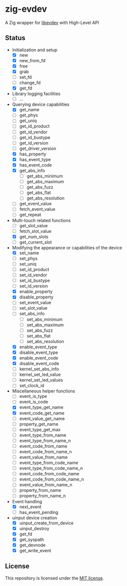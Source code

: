 # zig-evdev

A Zig wrapper for [libevdev](https://www.freedesktop.org/software/libevdev/doc/latest/) with High-Level API

## Status

- Initialization and setup
    - [x] new
    - [x] new_from_fd
    - [x] free
    - [x] grab
    - [ ] set_fd
    - [ ] change_fd
    - [x] get_fd
- Library logging facilities
    - [ ] ...
- Querying device capabilities
    - [x] get_name
    - [ ] get_phys
    - [ ] get_uniq
    - [ ] get_id_product
    - [ ] get_id_vendor
    - [ ] get_id_bustype
    - [ ] get_id_version
    - [ ] get_driver_version
    - [x] has_property
    - [x] has_event_type
    - [x] has_event_code
    - [x] get_abs_info
        - [ ] get_abs_minimum
        - [ ] get_abs_maximum
        - [ ] get_abs_fuzz
        - [ ] get_abs_flat
        - [ ] get_abs_resolution
    - [ ] get_event_value
    - [ ] fetch_event_value
    - [ ] get_repeat
- Multi-touch related functions
    - [ ] get_slot_value
    - [ ] fetch_slot_value
    - [x] get_num_slots
    - [ ] get_current_slot
- Modifying the appearance or capabilities of the device
    - [x] set_name
    - [ ] set_phys
    - [ ] set_uniq
    - [ ] set_id_product
    - [ ] set_id_vendor
    - [ ] set_id_bustype
    - [ ] set_id_version
    - [x] enable_property
    - [x] disable_property
    - [ ] set_event_value
    - [ ] set_slot_value
    - [ ] set_abs_info
        - [ ] set_abs_minimum
        - [ ] set_abs_maximum
        - [ ] set_abs_fuzz
        - [ ] set_abs_flat
        - [ ] set_abs_resolution
    - [x] enable_event_type
    - [x] disable_event_type
    - [x] enable_event_code
    - [x] disable_event_code
    - [ ] kernel_set_abs_info
    - [ ] kernel_set_led_value
    - [ ] kernel_set_led_values
    - [ ] set_clock_id
- Miscellaneous helper functions
    - [ ] event_is_type
    - [ ] event_is_code
    - [x] event_type_get_name
    - [x] event_code_get_name
    - [ ] event_value_get_name
    - [ ] property_get_name
    - [ ] event_type_get_max
    - [ ] event_type_from_name
    - [ ] event_type_from_name_n
    - [ ] event_code_from_name
    - [ ] event_code_from_name_n
    - [ ] event_value_from_name
    - [ ] event_type_from_code_name
    - [ ] event_type_from_code_name_n
    - [ ] event_code_from_code_name
    - [ ] event_code_from_code_name_n
    - [ ] event_value_from_name_n
    - [ ] property_from_name
    - [ ] property_from_name_n
- Event handling
    - [x] next_event
    - [ ] has_event_pending
- uinput device creation
    - [x] uinput_create_from_device
    - [x] uinput_destroy
    - [x] get_fd
    - [x] get_syspath
    - [x] get_devnode
    - [x] get_write_event

## License

This repository is licensed under the [MIT license](./LICENSE).
